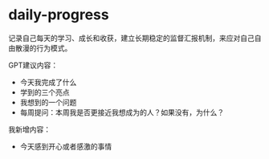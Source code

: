 # daily-progress

记录自己每天的学习、成长和收获，建立长期稳定的监督汇报机制，来应对自己自由散漫的行为模式。

GPT建议内容：

- 今天我完成了什么
- 学到的三个亮点
- 我想到的一个问题
- 每周提问：本周我是否更接近我想成为的人？如果没有，为什么？

我新增内容：

- 今天感到开心或者感激的事情

